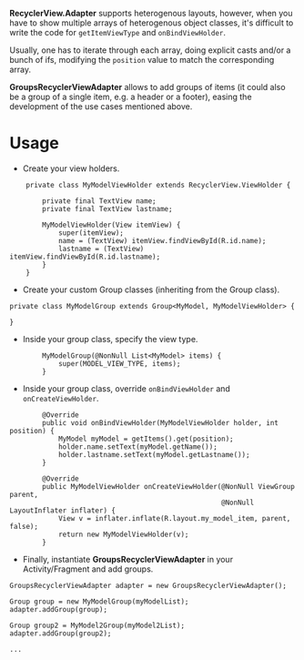 **RecyclerView.Adapter** supports heterogenous layouts, however, when you have to show multiple arrays of heterogenous object classes, it's difficult to write the code for `getItemViewType` and `onBindViewHolder`.

Usually, one has to iterate through each array, doing explicit casts and/or a bunch of ifs, modifying the `position` value to match the corresponding array.

**GroupsRecyclerViewAdapter** allows to add groups of items (it could also be a group of a single item, e.g. a header or a footer), easing the development of the use cases mentioned above.

# Usage
* Create your view holders.
```
    private class MyModelViewHolder extends RecyclerView.ViewHolder {

        private final TextView name;
        private final TextView lastname;

        MyModelViewHolder(View itemView) {
            super(itemView);
            name = (TextView) itemView.findViewById(R.id.name);
            lastname = (TextView) itemView.findViewById(R.id.lastname);
        }
    }
```
* Create your custom Group classes (inheriting from the Group class).
```
private class MyModelGroup extends Group<MyModel, MyModelViewHolder> {

}
```
* Inside your group class, specify the view type.
```
        MyModelGroup(@NonNull List<MyModel> items) {
            super(MODEL_VIEW_TYPE, items);
        }
```

* Inside your group class, override `onBindViewHolder` and `onCreateViewHolder`.
```
        @Override
        public void onBindViewHolder(MyModelViewHolder holder, int position) {
            MyModel myModel = getItems().get(position);
            holder.name.setText(myModel.getName());
            holder.lastname.setText(myModel.getLastname());
        }

        @Override
        public MyModelViewHolder onCreateViewHolder(@NonNull ViewGroup parent,
                                                    @NonNull LayoutInflater inflater) {
            View v = inflater.inflate(R.layout.my_model_item, parent, false);
            return new MyModelViewHolder(v);
        }
```
* Finally, instantiate **GroupsRecyclerViewAdapter** in your Activity/Fragment and add groups.
```
GroupsRecyclerViewAdapter adapter = new GroupsRecyclerViewAdapter();

Group group = new MyModelGroup(myModelList);
adapter.addGroup(group);

Group group2 = MyModel2Group(myModel2List);
adapter.addGroup(group2);

...
```
